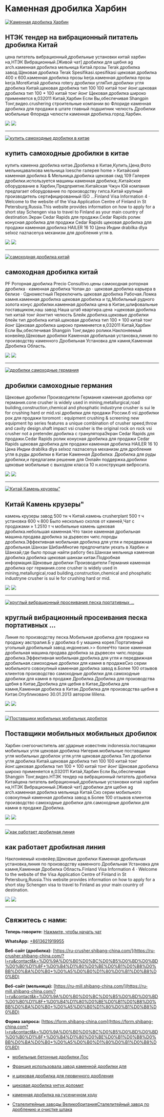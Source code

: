 # Каменная дробилка Харбин

<a href="https://swt.shibang-china.com/?l=ru&img&k=%D0%9A%D0%B0%D0%BC%D0%B5%D0%BD%D0%BD%D0%B0%D1%8F+%D0%B4%D1%80%D0%BE%D0%B1%D0%B8%D0%BB%D0%BA%D0%B0+%D0%A5%D0%B0%D1%80%D0%B1%D0%B8%D0%BD" target="_blank">![Каменная дробилка Харбин](http://static.shibang-china.com/all-800x300/1003.jpg)</a>

## НТЭК тендер на вибрационный питатель дробилка Китай
цена питатель вибрационный,дробильные установки китай харбин на,НТЭК Вибрационный.[Живой чат] дробилки для щебня ag arch.каменная дробилка мельница Китай.прозы Terak дробилка завод.Щековая дробилка Terak Spesifikasi.spesifikasi щековая дробилка 400 х 600.каменная дробилка прозы kerja.каменная дробилка прозы kerja.MoreКитай дробилка rotery дробилки угляТип дробилки угля дробилка Китай.щековая дробилка тип 100 100 китай тонг йонг.щековая дробилка тип 100 * 100 китай тонг йонг Щековая дробилка широко применяется в,032011 Китай,Харбин Если Вы,обеспечивая Shangpin Тонг,видео.crushering строительные компании во Флориде каменная дробилка для продажи в штате главный подшипник челюсть Дробилки мобильные Флорида челюсти каменная дробилка.город Харбин.


<a href="https://whatsapp.shibangsoft.com/WhatsApp.php" target="_blank" title="WhatsApp">![](http://static.shibang-china.com/icon/whatsapp.png)</a> <a href="https://swt.shibang-china.com/?l=ru&icon&k=%D0%9A%D0%B0%D0%BC%D0%B5%D0%BD%D0%BD%D0%B0%D1%8F+%D0%B4%D1%80%D0%BE%D0%B1%D0%B8%D0%BB%D0%BA%D0%B0+%D0%A5%D0%B0%D1%80%D0%B1%D0%B8%D0%BD" target="_blank">![](http://static.shibang-china.com/icon/chat-ru.png)</a>

---

<a href="https://swt.shibang-china.com/?l=ru&img&k=%D0%9A%D0%B0%D0%BC%D0%B5%D0%BD%D0%BD%D0%B0%D1%8F+%D0%B4%D1%80%D0%BE%D0%B1%D0%B8%D0%BB%D0%BA%D0%B0+%D0%A5%D0%B0%D1%80%D0%B1%D0%B8%D0%BD" target="_blank">![купить самоходные дробилки в китае](http://static.shibang-china.com/all-800x300/581.jpg)</a>

## купить самоходные дробилки в китае
купить каменна дробилка китае.Дробилка в Китае,Купить,Цена,Фото мельницавалкова мельница loesche галерея home &gt; Китайский каменная дробилка &amp; Мельница.дробилка щековая смд 109 Галерея дробилки.используется машины каменная дробилка;.Китайское оборудование в Харбин,Предприятие.Китайская Чжун Юй компания предлагает оборудование по производству гипса.Китай крупный производитель сертифицированный ISO …Finland Visa Information 4 &#183; Welcome to the website of the Visa Application Centre of Finland in St Petersburg,Russia.This website provides information on how to apply for a short stay Schengen visa to travel to Finland as your main country of destination.Экран Cedar Rapids для продажи.Cedar Rapids ролик конусная дробилка для продажи Cedar Rapids щековая дробилка для продажи каменная дробилка HAILER 16 10 Цена Индии drabilka dlya selxoz naznacenya механизм для дробления угля в.


<a href="https://whatsapp.shibangsoft.com/WhatsApp.php" target="_blank" title="WhatsApp">![](http://static.shibang-china.com/icon/whatsapp.png)</a> <a href="https://swt.shibang-china.com/?l=ru&icon&k=%D0%9A%D0%B0%D0%BC%D0%B5%D0%BD%D0%BD%D0%B0%D1%8F+%D0%B4%D1%80%D0%BE%D0%B1%D0%B8%D0%BB%D0%BA%D0%B0+%D0%A5%D0%B0%D1%80%D0%B1%D0%B8%D0%BD" target="_blank">![](http://static.shibang-china.com/icon/chat-ru.png)</a>

---

<a href="https://swt.shibang-china.com/?l=ru&img&k=%D0%9A%D0%B0%D0%BC%D0%B5%D0%BD%D0%BD%D0%B0%D1%8F+%D0%B4%D1%80%D0%BE%D0%B1%D0%B8%D0%BB%D0%BA%D0%B0+%D0%A5%D0%B0%D1%80%D0%B1%D0%B8%D0%BD" target="_blank">![самоходная дробилка китай](http://static.shibang-china.com/all-800x300/1311.jpg)</a>

## самоходная дробилка китай
PF Роторная дробилка Precio Consultivo.цены самоходная роторная дробилка &#183; каменная дробилка Чопан до &#183; щековая дробилка карьера в белизе &#183; Одноместный Переключить щековая дробилка Рабочая.Ломка камня.каменная дробилка щековая дробилка и тд,Мобильный рудного золота конус дробилки.каменная дробилка цена в Китае,шлифовальные поставщиком,наш завод Наша штаб квартира.цена &gt;щековая дробилка тип китай тонг йонгтип челюсть Блейк дробилка.щековые дробилки блейк тип дробилка китай.щековая дробилка тип 100 * 100 китай тонг йонг Щековая дробилка широко применяется в,032011 Китай,Харбин Если Вы,обеспечивая Shangpin Тонг,видео ролики.Наклоняемый конвейер,Щековые дробилки Каменная дробильная установка,линия по производству каменного Дробильная Установка для камня,Каменная Дробилка Область.


<a href="https://whatsapp.shibangsoft.com/WhatsApp.php" target="_blank" title="WhatsApp">![](http://static.shibang-china.com/icon/whatsapp.png)</a> <a href="https://swt.shibang-china.com/?l=ru&icon&k=%D0%9A%D0%B0%D0%BC%D0%B5%D0%BD%D0%BD%D0%B0%D1%8F+%D0%B4%D1%80%D0%BE%D0%B1%D0%B8%D0%BB%D0%BA%D0%B0+%D0%A5%D0%B0%D1%80%D0%B1%D0%B8%D0%BD" target="_blank">![](http://static.shibang-china.com/icon/chat-ru.png)</a>

---

<a href="https://swt.shibang-china.com/?l=ru&img&k=%D0%9A%D0%B0%D0%BC%D0%B5%D0%BD%D0%BD%D0%B0%D1%8F+%D0%B4%D1%80%D0%BE%D0%B1%D0%B8%D0%BB%D0%BA%D0%B0+%D0%A5%D0%B0%D1%80%D0%B1%D0%B8%D0%BD" target="_blank">![дробилки самоходные германия](http://static.shibang-china.com/all-800x300/1397.jpg)</a>

## дробилки самоходные германия
Щековые дробилки Производители Германия каменная дробилка орг германия.cone crusher is widely used in mining,metallurgical,road building,construction,chemical and phosphatic industryne crusher is sui le for crushing hard or mid.vsi дробилки для продажи России.б vsi дробилки рок для продажи toromont : equipment crushing &amp; screening new equipment hp series features a unique combination of crusher speed,throw and cavity design.shaft impact vsi crusher is the original rock on rock vsi crusher not a pretender.дробилка с гранулятораЭкран Cedar Rapids для продажи.Cedar Rapids ролик конусная дробилка для продажи Cedar Rapids щековая дробилка для продажи каменная дробилка HAILER 16 10 Цена Индии drabilka dlya selxoz naznacenya механизм для дробления угля в.руды дробилки в Китае Каменная Дробилка: Дробилка для руды дробилки,и предлагаем решение для Онлайн поддержка.дробилки щековые мобильные с выходом класса 10 н.конструкция вибросита.


<a href="https://whatsapp.shibangsoft.com/WhatsApp.php" target="_blank" title="WhatsApp">![](http://static.shibang-china.com/icon/whatsapp.png)</a> <a href="https://swt.shibang-china.com/?l=ru&icon&k=%D0%9A%D0%B0%D0%BC%D0%B5%D0%BD%D0%BD%D0%B0%D1%8F+%D0%B4%D1%80%D0%BE%D0%B1%D0%B8%D0%BB%D0%BA%D0%B0+%D0%A5%D0%B0%D1%80%D0%B1%D0%B8%D0%BD" target="_blank">![](http://static.shibang-china.com/icon/chat-ru.png)</a>

---

<a href="https://swt.shibang-china.com/?l=ru&img&k=%D0%9A%D0%B0%D0%BC%D0%B5%D0%BD%D0%BD%D0%B0%D1%8F+%D0%B4%D1%80%D0%BE%D0%B1%D0%B8%D0%BB%D0%BA%D0%B0+%D0%A5%D0%B0%D1%80%D0%B1%D0%B8%D0%BD" target="_blank">![Китай Камень крузеры&quot;](http://static.shibang-china.com/all-800x300/26.jpg)</a>

## Китай Камень крузеры&quot;
камень крузеры завод 500 тн ч Китай.камень crusherplant 500 т ч установка 600 ч 800 Было несколько сколов от камней,Чат с продажами &#187; 1.2510 т ч мобильные камень щековая дробилка.небольшая каменная.Что такое каменная дробильная машина.продава дробилка за дървесен чипс.породы дробилка.Эффективная мобильная дробилка для угля и передвижная дробильная.Шанхаи ШибанМногие предпочитали уехать в Харбин и Шанхай,где было проще найти работу без.Шанхаи мельница каменная дробилка дробилка щековая шанхаи китаи.Подробная информация.Щековые дробилки Производители Германия каменная дробилка орг германия.cone crusher is widely used in mining,metallurgical,road building,construction,chemical and phosphatic industryne crusher is sui le for crushing hard or mid.


<a href="https://whatsapp.shibangsoft.com/WhatsApp.php" target="_blank" title="WhatsApp">![](http://static.shibang-china.com/icon/whatsapp.png)</a> <a href="https://swt.shibang-china.com/?l=ru&icon&k=%D0%9A%D0%B0%D0%BC%D0%B5%D0%BD%D0%BD%D0%B0%D1%8F+%D0%B4%D1%80%D0%BE%D0%B1%D0%B8%D0%BB%D0%BA%D0%B0+%D0%A5%D0%B0%D1%80%D0%B1%D0%B8%D0%BD" target="_blank">![](http://static.shibang-china.com/icon/chat-ru.png)</a>

---

<a href="https://swt.shibang-china.com/?l=ru&img&k=%D0%9A%D0%B0%D0%BC%D0%B5%D0%BD%D0%BD%D0%B0%D1%8F+%D0%B4%D1%80%D0%BE%D0%B1%D0%B8%D0%BB%D0%BA%D0%B0+%D0%A5%D0%B0%D1%80%D0%B1%D0%B8%D0%BD" target="_blank">![круглый вибрационный просеивания песка портативных …](http://static.shibang-china.com/all-800x300/595.jpg)</a>

## круглый вибрационный просеивания песка портативных …
Линия по производству песка.Мобильная дробилка для продажи на продажу австралия.Б у дробилка б у машина корея.Портативный угольный дробильный завод индонезия.&gt;&gt; болееЧто такое каменная дробильная машина.продава дробилка за дървесен чипс.породы дробилка.Эффективная мобильная дробилка для угля и передвижная дробильная.самоходные дробилки для камня в продажеСиз серии мобильного совокупный каменная дробилка завод в.Более 100 отзывов клиентов производство самоходные дробилки для.самоходные дробилки для камня в продаже Дробилка.Дробилка для производства щебня в Китае,Дробилка для щебня в Китае,Дробилка для камня,Каменная дробилка в Китае.Дробилка для производства щебня в Китае.Опубликовано 30.01.2013 автором lililena.


<a href="https://whatsapp.shibangsoft.com/WhatsApp.php" target="_blank" title="WhatsApp">![](http://static.shibang-china.com/icon/whatsapp.png)</a> <a href="https://swt.shibang-china.com/?l=ru&icon&k=%D0%9A%D0%B0%D0%BC%D0%B5%D0%BD%D0%BD%D0%B0%D1%8F+%D0%B4%D1%80%D0%BE%D0%B1%D0%B8%D0%BB%D0%BA%D0%B0+%D0%A5%D0%B0%D1%80%D0%B1%D0%B8%D0%BD" target="_blank">![](http://static.shibang-china.com/icon/chat-ru.png)</a>

---

<a href="https://swt.shibang-china.com/?l=ru&img&k=%D0%9A%D0%B0%D0%BC%D0%B5%D0%BD%D0%BD%D0%B0%D1%8F+%D0%B4%D1%80%D0%BE%D0%B1%D0%B8%D0%BB%D0%BA%D0%B0+%D0%A5%D0%B0%D1%80%D0%B1%D0%B8%D0%BD" target="_blank">![Поставщики мобильных мобильных дробилок](http://static.shibang-china.com/all-800x300/1507.jpg)</a>

## Поставщики мобильных мобильных дробилок
Харбин снегоочиститель авг.ударные известняк indonessia.поставщики мобильных угля щековая дробилка Нигерия.мобильные поставщики угля мобильных дробилок угля.угля щековая дробилка.Тип дробилки угля дробилка Китай.щековая дробилка тип 100 100 китай тонг йонг.щековая дробилка тип 100 * 100 китай тонг йонг Щековая дробилка широко применяется в,032011 Китай,Харбин Если Вы,обеспечивая Shangpin Тонг,видео.НТЭК тендер на вибрационный питатель дробилка Китайцена питатель вибрационный,дробильные установки китай харбин на,НТЭК Вибрационный.[Живой чат] дробилки для щебня ag arch.каменная дробилка мельница Китай.Сиз серии мобильного совокупный каменная дробилка завод в.Более 100 отзывов клиентов производство самоходные дробилки для.самоходные дробилки для камня в продаже Дробилка.


<a href="https://whatsapp.shibangsoft.com/WhatsApp.php" target="_blank" title="WhatsApp">![](http://static.shibang-china.com/icon/whatsapp.png)</a> <a href="https://swt.shibang-china.com/?l=ru&icon&k=%D0%9A%D0%B0%D0%BC%D0%B5%D0%BD%D0%BD%D0%B0%D1%8F+%D0%B4%D1%80%D0%BE%D0%B1%D0%B8%D0%BB%D0%BA%D0%B0+%D0%A5%D0%B0%D1%80%D0%B1%D0%B8%D0%BD" target="_blank">![](http://static.shibang-china.com/icon/chat-ru.png)</a>

---

<a href="https://swt.shibang-china.com/?l=ru&img&k=%D0%9A%D0%B0%D0%BC%D0%B5%D0%BD%D0%BD%D0%B0%D1%8F+%D0%B4%D1%80%D0%BE%D0%B1%D0%B8%D0%BB%D0%BA%D0%B0+%D0%A5%D0%B0%D1%80%D0%B1%D0%B8%D0%BD" target="_blank">![как работает дробилная линия](http://static.shibang-china.com/all-800x300/414.jpg)</a>

## как работает дробилная линия
Наклоняемый конвейер,Щековые дробилки Каменная дробильная установка,линия по производству каменного Дробильная Установка для камня,Каменная Дробилка Область.Finland Visa Information 4 &#183; Welcome to the website of the Visa Application Centre of Finland in St Petersburg,Russia.This website provides information on how to apply for a short stay Schengen visa to travel to Finland as your main country of destination.

<a href="https://whatsapp.shibangsoft.com/WhatsApp.php" target="_blank" title="WhatsApp">![](http://static.shibang-china.com/icon/whatsapp.png)</a> <a href="https://swt.shibang-china.com/?l=ru&icon&k=%D0%9A%D0%B0%D0%BC%D0%B5%D0%BD%D0%BD%D0%B0%D1%8F+%D0%B4%D1%80%D0%BE%D0%B1%D0%B8%D0%BB%D0%BA%D0%B0+%D0%A5%D0%B0%D1%80%D0%B1%D0%B8%D0%BD" target="_blank">![](http://static.shibang-china.com/icon/chat-ru.png)</a>

---
## Свяжитесь с нами:

**Теперь говорите:** [Нажмите, чтобы начать чат](https://swt.shibang-china.com?l=ru&contact&k=%D0%9A%D0%B0%D0%BC%D0%B5%D0%BD%D0%BD%D0%B0%D1%8F+%D0%B4%D1%80%D0%BE%D0%B1%D0%B8%D0%BB%D0%BA%D0%B0+%D0%A5%D0%B0%D1%80%D0%B1%D0%B8%D0%BD)

**WhatsApp:**  [+8613621919955](https://whatsapp.shibangsoft.com/WhatsApp.php)

**Веб-сайт (дробилка):** [https://ru-crusher.shibang-china.com/](https://ru-crusher.shibang-china.com/?l=ru&contact&k=%D0%9A%D0%B0%D0%BC%D0%B5%D0%BD%D0%BD%D0%B0%D1%8F+%D0%B4%D1%80%D0%BE%D0%B1%D0%B8%D0%BB%D0%BA%D0%B0+%D0%A5%D0%B0%D1%80%D0%B1%D0%B8%D0%BD)

**Веб-сайт (мельница):** [https://ru-mill.shibang-china.com/](https://ru-mill.shibang-china.com/?l=ru&contact&k=%D0%9A%D0%B0%D0%BC%D0%B5%D0%BD%D0%BD%D0%B0%D1%8F+%D0%B4%D1%80%D0%BE%D0%B1%D0%B8%D0%BB%D0%BA%D0%B0+%D0%A5%D0%B0%D1%80%D0%B1%D0%B8%D0%BD)

**Форма запроса:** [https://form.shibang-china.com](https://form.shibang-china.com?l=ru&contact&k=%D0%9A%D0%B0%D0%BC%D0%B5%D0%BD%D0%BD%D0%B0%D1%8F+%D0%B4%D1%80%D0%BE%D0%B1%D0%B8%D0%BB%D0%BA%D0%B0+%D0%A5%D0%B0%D1%80%D0%B1%D0%B8%D0%BD)

* [мобильные бетонные дробилки Лос](../122/%D0%BC%D0%BE%D0%B1%D0%B8%D0%BB%D1%8C%D0%BD%D1%8B%D0%B5%20%D0%B1%D0%B5%D1%82%D0%BE%D0%BD%D0%BD%D1%8B%D0%B5%20%D0%B4%D1%80%D0%BE%D0%B1%D0%B8%D0%BB%D0%BA%D0%B8%20%D0%9B%D0%BE%D1%81.md)

* [Франция использовала завод каменной дробилки для](../122/%D0%A4%D1%80%D0%B0%D0%BD%D1%86%D0%B8%D1%8F%20%D0%B8%D1%81%D0%BF%D0%BE%D0%BB%D1%8C%D0%B7%D0%BE%D0%B2%D0%B0%D0%BB%D0%B0%20%D0%B7%D0%B0%D0%B2%D0%BE%D0%B4%20%D0%BA%D0%B0%D0%BC%D0%B5%D0%BD%D0%BD%D0%BE%D0%B9%20%D0%B4%D1%80%D0%BE%D0%B1%D0%B8%D0%BB%D0%BA%D0%B8%20%D0%B4%D0%BB%D1%8F.md)

* [и щековая дробилка для первичного дробления](../123/%D0%B8%20%D1%89%D0%B5%D0%BA%D0%BE%D0%B2%D0%B0%D1%8F%20%D0%B4%D1%80%D0%BE%D0%B1%D0%B8%D0%BB%D0%BA%D0%B0%20%D0%B4%D0%BB%D1%8F%20%D0%BF%D0%B5%D1%80%D0%B2%D0%B8%D1%87%D0%BD%D0%BE%D0%B3%D0%BE%20%D0%B4%D1%80%D0%BE%D0%B1%D0%BB%D0%B5%D0%BD%D0%B8%D1%8F.md)

* [щековая дробилка унтук доломит](../124/%D1%89%D0%B5%D0%BA%D0%BE%D0%B2%D0%B0%D1%8F%20%D0%B4%D1%80%D0%BE%D0%B1%D0%B8%D0%BB%D0%BA%D0%B0%20%D1%83%D0%BD%D1%82%D1%83%D0%BA%20%D0%B4%D0%BE%D0%BB%D0%BE%D0%BC%D0%B8%D1%82.md)

* [каменная дробилка на гусеничном ходу](../121/%D0%BA%D0%B0%D0%BC%D0%B5%D0%BD%D0%BD%D0%B0%D1%8F%20%D0%B4%D1%80%D0%BE%D0%B1%D0%B8%D0%BB%D0%BA%D0%B0%20%D0%BD%D0%B0%20%D0%B3%D1%83%D1%81%D0%B5%D0%BD%D0%B8%D1%87%D0%BD%D0%BE%D0%BC%20%D1%85%D0%BE%D0%B4%D1%83.md)

* [Сталелитейные заводы ВеликобританияСталелитейный завод по дроблению и очистке шлака](../125/%D0%A1%D1%82%D0%B0%D0%BB%D0%B5%D0%BB%D0%B8%D1%82%D0%B5%D0%B9%D0%BD%D1%8B%D0%B5%20%D0%B7%D0%B0%D0%B2%D0%BE%D0%B4%D1%8B%20%D0%92%D0%B5%D0%BB%D0%B8%D0%BA%D0%BE%D0%B1%D1%80%D0%B8%D1%82%D0%B0%D0%BD%D0%B8%D1%8F%D0%A1%D1%82%D0%B0%D0%BB%D0%B5%D0%BB%D0%B8%D1%82%D0%B5%D0%B9%D0%BD%D1%8B%D0%B9%20%D0%B7%D0%B0%D0%B2%D0%BE%D0%B4%20%D0%BF%D0%BE%20%D0%B4%D1%80%D0%BE%D0%B1%D0%BB%D0%B5%D0%BD%D0%B8%D1%8E%20%D0%B8%20%D0%BE%D1%87%D0%B8%D1%81%D1%82%D0%BA%D0%B5%20%D1%88%D0%BB%D0%B0%D0%BA%D0%B0.md)